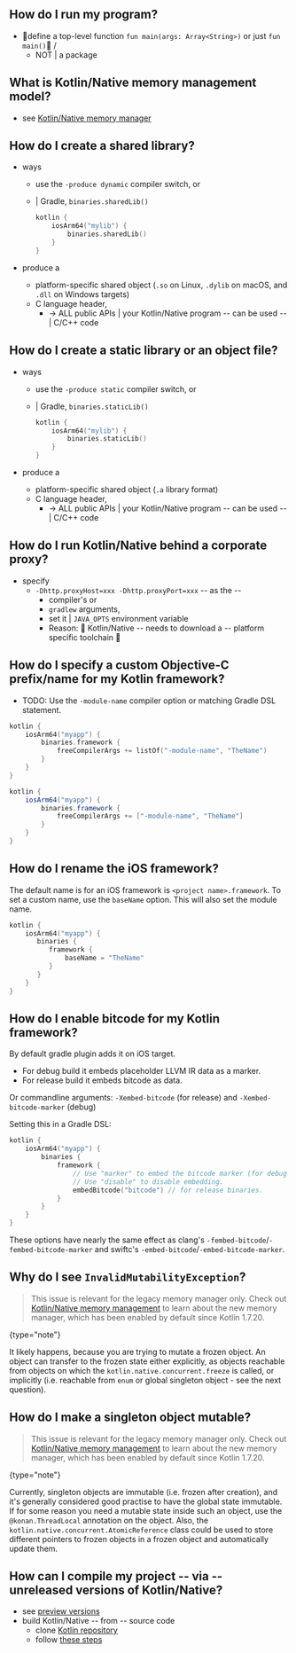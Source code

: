 [//]: # (title: Kotlin/Native FAQ)

## How do I run my program?

* 👀define a top-level function `fun main(args: Array<String>)` or just  `fun main()`👀 /
  * NOT | a package

## What is Kotlin/Native memory management model?

* see [Kotlin/Native memory manager](native-memory-manager.md)

## How do I create a shared library?

* ways
  * use the `-produce dynamic` compiler switch, or
  * | Gradle, `binaries.sharedLib()`

    ```kotlin
    kotlin {
        iosArm64("mylib") {
            binaries.sharedLib()
        }
    }
    ```

* produce a
  * platform-specific shared object (`.so` on Linux, `.dylib` on macOS, and `.dll` on Windows targets)
  * C language header,
    * -> ALL public APIs | your Kotlin/Native program -- can be used -- | C/C++ code

## How do I create a static library or an object file?

* ways
  * use the `-produce static` compiler switch, or
  * | Gradle, `binaries.staticLib()`

    ```kotlin
    kotlin {
        iosArm64("mylib") {
            binaries.staticLib()
        }
    }
    ```

* produce a
  * platform-specific shared object (`.a` library format)
  * C language header,
    * -> ALL public APIs | your Kotlin/Native program -- can be used -- | C/C++ code

## How do I run Kotlin/Native behind a corporate proxy?

* specify 
  * `-Dhttp.proxyHost=xxx -Dhttp.proxyPort=xxx` -- as the -- 
    * compiler's or
    * `gradlew` arguments,
    * set it | `JAVA_OPTS` environment variable
    * Reason: 🧠 Kotlin/Native -- needs to download a -- platform specific toolchain 🧠

## How do I specify a custom Objective-C prefix/name for my Kotlin framework?

* TODO:
Use the `-module-name` compiler option or matching Gradle DSL statement.

<tabs group="build-script">
<tab title="Kotlin" group-key="kotlin">

```kotlin
kotlin {
    iosArm64("myapp") {
        binaries.framework {
            freeCompilerArgs += listOf("-module-name", "TheName")
        }
    }
}
```

</tab>
<tab title="Groovy" group-key="groovy">

```groovy
kotlin {
    iosArm64("myapp") {
        binaries.framework {
            freeCompilerArgs += ["-module-name", "TheName"]
        }
    }
}
```

</tab>
</tabs>

## How do I rename the iOS framework?

The default name is for an iOS framework  is `<project name>.framework`.
To set a custom name, use the `baseName` option. This will also set the module name.

```kotlin
kotlin {
    iosArm64("myapp") {
       binaries {
          framework {
              baseName = "TheName"
          }
       }
    }
}
```

## How do I enable bitcode for my Kotlin framework?

By default gradle plugin adds it on iOS target.
 * For debug build it embeds placeholder LLVM IR data as a marker.
 * For release build it embeds bitcode as data.

Or commandline arguments: `-Xembed-bitcode` (for release) and `-Xembed-bitcode-marker` (debug)

Setting this in a Gradle DSL: 

```kotlin
kotlin {
    iosArm64("myapp") {
        binaries {
            framework {
                // Use "marker" to embed the bitcode marker (for debug builds).
                // Use "disable" to disable embedding.
                embedBitcode("bitcode") // for release binaries.
            }
        }
    }
}
```

These options have nearly the same effect as clang's `-fembed-bitcode`/`-fembed-bitcode-marker`
and swiftc's `-embed-bitcode`/`-embed-bitcode-marker`.

## Why do I see `InvalidMutabilityException`?

> This issue is relevant for the legacy memory manager only. Check out [Kotlin/Native memory management](native-memory-manager.md)
> to learn about the new memory manager, which has been enabled by default since Kotlin 1.7.20.
>
{type="note"}

It likely happens, because you are trying to mutate a frozen object. An object can transfer to the
frozen state either explicitly, as objects reachable from objects on which the `kotlin.native.concurrent.freeze` is called,
or implicitly (i.e. reachable from `enum` or global singleton object - see the next question).

## How do I make a singleton object mutable?

> This issue is relevant for the legacy memory manager only. Check out [Kotlin/Native memory management](native-memory-manager.md)
> to learn about the new memory manager, which has been enabled by default since Kotlin 1.7.20.
>
{type="note"}

Currently, singleton objects are immutable (i.e. frozen after creation), and it's generally considered
good practise to have the global state immutable. If for some reason you need a mutable state inside such an
object, use the `@konan.ThreadLocal` annotation on the object. Also, the `kotlin.native.concurrent.AtomicReference` class could be
used to store different pointers to frozen objects in a frozen object and automatically update them.

## How can I compile my project -- via -- unreleased versions of Kotlin/Native?

* see [preview versions](/docs/topics/eap.md)
* build Kotlin/Native -- from -- source code
  * clone [Kotlin repository](https://github.com/JetBrains/kotlin)
  * follow [these steps](https://github.com/JetBrains/kotlin/blob/master/kotlin-native/README.md#building-from-source)
